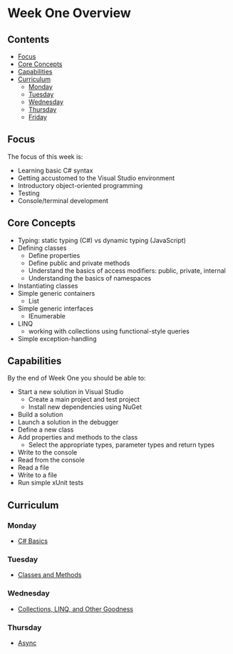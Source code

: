# Week One Overview

## Contents

 - [Focus](#focus)
 - [Core Concepts](#core-concepts)
 - [Capabilities](#capabilities)
 - [Curriculum](#curriculum)
   - [Monday](#monday)
   - [Tuesday](#tuesday)
   - [Wednesday](#wednesday)
   - [Thursday](#thursday)
   - [Friday](#friday)


## Focus

The focus of this week is:

 - Learning basic C# syntax
 - Getting accustomed to the Visual Studio environment
 - Introductory object-oriented programming
 - Testing
 - Console/terminal development


## Core Concepts

 - Typing: static typing (C#) vs dynamic typing (JavaScript)
 - Defining classes
   - Define properties
   - Define public and private methods
   - Understand the basics of access modifiers: public, private, internal
   - Understanding the basics of namespaces
 - Instantiating classes
 - Simple generic containers
   - List<T>
 - Simple generic interfaces
   - IEnumerable<T>
 - LINQ
   - working with collections using functional-style queries
 - Simple exception-handling


## Capabilities

By the end of Week One you should be able to:

  - Start a new solution in Visual Studio
	- Create a main project and test project
	- Install new dependencies using NuGet
  - Build a solution
  - Launch a solution in the debugger
  - Define a new class
  - Add properties and methods to the class
	- Select the appropriate types, parameter types and return types
  - Write to the console
  - Read from the console
  - Read a file
  - Write to a file
  - Run simple xUnit tests


## Curriculum

### Monday  

 - [C# Basics](basics.md)

### Tuesday

 - [Classes and Methods](classes-methods.md)

### Wednesday

 - [Collections, LINQ, and Other Goodness](collections-linq.md)

### Thursday

 - [Async](async.md)
